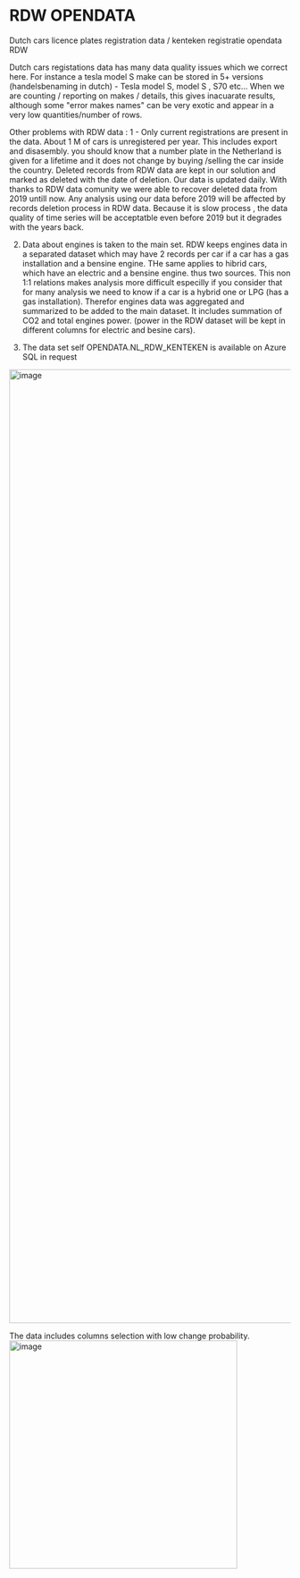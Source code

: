 # RDW OPENDATA
Dutch cars licence plates registration data / kenteken registratie opendata RDW

Dutch cars registations data has many data quality issues which we correct here. 
For instance a tesla model S make can be stored in 5+ versions (handelsbenaming in dutch) - Tesla model S, model S , S70 etc... 
When we are counting / reporting on makes / details, this gives inacuarate results, although some "error makes names" can be very exotic and appear in a very low quantities/number of rows. 

Other problems with RDW data :
1 - Only current registrations are present in the data. About 1 M of cars is unregistered per year. This includes export and disasembly. 
you should know that a number plate in the Netherland is given for a lifetime and it does not change by buying /selling the car inside the country. 
Deleted records from RDW data are kept in our solution and marked as deleted with the date of deletion. Our data is updated daily. 
With thanks to RDW data comunity we were able to recover deleted data from 2019 untill now. Any analysis using our data before 2019 will be affected by 
records deletion process in RDW data. Because it is slow process , the data quality of time series will be acceptatble even before 2019 but it degrades with the years back. 

2. Data about engines is taken to the main set. RDW keeps engines data in a separated dataset which may have 2 records per car if a car has a gas installation and a bensine engine. THe same applies to hibrid cars, which have an electric and a bensine engine. thus two sources. This non 1:1 relations makes analysis more difficult especilly if you consider that for many analysis we need to know if a car is a hybrid one or LPG (has a gas installation). 
Therefor engines data was aggregated and summarized to be added to the main dataset. It includes summation of CO2 and total engines power. (power in the RDW dataset will be kept in different columns for electric and besine cars). 

3. The data set self OPENDATA.NL_RDW_KENTEKEN is available on Azure SQL in request

<img width="1706" alt="image" src="https://user-images.githubusercontent.com/33482502/210547663-f93e60a4-7801-4d65-89f8-d27536c20dc9.png">

The data includes columns selection with low change probability. 
<img width="408" alt="image" src="https://user-images.githubusercontent.com/33482502/210547887-279f57be-b88a-4752-a234-d5e667c2f02d.png">


